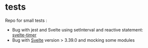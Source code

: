 # tests

Repo for small tests :

- Bug with jest and Svelte using setInterval and reactive statement: [svelte-timer](svelte-timer)
- Bug with [Svelte](https://github.com/sveltejs/svelte) version > 3.39.0 and mocking some modules

